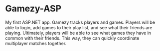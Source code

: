 # Gamezy-ASP
My first ASP.NET app. Gamezy tracks players and games. Players will be able to login, add games to their play list, and see what their friends are playing. Ultimately, players will be able to see what games they have in common with their friends. This way, they can quickly coordinate multiplayer matches together.
